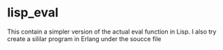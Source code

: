 # lisp_eval
This contain a simpler version of the actual eval function in Lisp. I also try create a sililar program in Erlang under the soucce file
